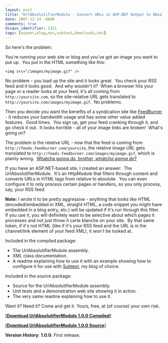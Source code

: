 ```yaml
---
layout: post
title: "UrlAbsolutifierModule - Convert URLs in ASP.NET Output to Absolute"
date: 2007-12-14 -0800
comments: true
disqus_identifier: 1321
tags: [aspnet,blog,net,subtext,downloads,net]
---
```

So here's the problem:

You're running your web site or blog and you've got an image you want to
put up.  You put in the HTML something like this:

`<img src="/images/myimage.gif" />`

No problem - you load up the site and it looks great.  You check your
RSS feed and it looks good.  And why wouldn't it?  When a browser hits
your page or a reader looks at your feed, it's all coming from
`http://yoursite.com`, so the site-relative URL gets translated to
`http://yoursite.com/images/myimage.gif`.  No problemo.

Then you decide you want the benefits of a syndication site like
[FeedBurner](http://www.feedburner.com) - it reduces your bandwidth
usage and has some other value added features.  Good times.  You sign
up, get your feed cranking through it, and go check it out.  It looks
horrible - all of your image links are broken!  What's going on?

The problem is the relative URL - now that the feed is coming from
`http://feeds.feedburner.com/yoursite`, the relative image URL gets
translated to `http://feeds.feedburner.com/images/myimage.gif`, which is
plainly wrong.  [Whatcha gonna do, brother, *whatcha
gonna do*?](http://en.wikipedia.org/wiki/Hulk_Hogan)

If you have an ASP.NET-based site, I created an answer:  The
UrlAbsolutifierModule.  It's an HttpModule that filters through content
and converts URLs in HTML tags from relative to absolute.  You can even
configure it to only process certain pages or handlers, so you only
process, say, your RSS feed.

**Note:** I wrote it to be pretty aggressive - anything that looks like
HTML (encoded/embedded in XML, straight HTML, a code snippet you might
have embedded in a blog entry, etc.) will be updated if it's run through
this filter.  If you use it, you will definitely want to be selective
about which pages it processes and not just throw it carte blanche on
your site.  By that same token, if it's not HTML (like if it's your RSS
feed and the URL is in the channel/link element of your feed XML), it
won't be looked at.

Included in the compiled package:

-   The UrlAbsolutifierModule assembly.
-   XML class documentation.
-   A readme explaining how to use it with an example showing how to
    configure it for use with [Subtext](http://www.subtextproject.com),
    my blog of choice.

Included in the source package:

-   Source for the UrlAbsolutifierModule assembly.
-   Unit tests and a demonstration web site showing it in action.
-   The very same readme explaining how to use it.

Want it? Need it? Come and get it. Yours, free, at (of course) your own
risk.

[**[Download UrlAbsolutifierModule 1.0.0
Compiled](https://github.com/tillig/UrlAbsolutifierModule/releases/download/v1.0.0/UrlAbsolutifierModule_1.0.0.zip)**]

[**[Download UrlAbsolutifierModule 1.0.0
Source](https://github.com/tillig/UrlAbsolutifierModule/archive/v1.0.0.zip)**]

**Version History**:
 **1.0.0**: First release.

